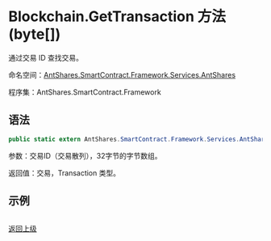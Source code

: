 # Blockchain.GetTransaction 方法 (byte[])

通过交易 ID 查找交易。

命名空间：[AntShares.SmartContract.Framework.Services.AntShares](../../AntShares.md)

程序集：AntShares.SmartContract.Framework

## 语法

```c#
public static extern AntShares.SmartContract.Framework.Services.AntShares.Transaction GetTransaction(byte[] hash)
```

参数：交易ID（交易散列），32字节的字节数组。

返回值：交易，Transaction 类型。

## 示例

```

```



[返回上级](../Blockchain.md)